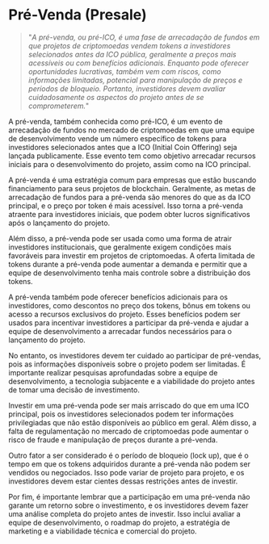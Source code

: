 # Pré-Venda (Presale)

>"*A pré-venda, ou pré-ICO, é uma fase de arrecadação de fundos em que projetos de criptomoedas vendem tokens a investidores selecionados antes da ICO pública, geralmente a preços mais acessíveis ou com benefícios adicionais. Enquanto pode oferecer oportunidades lucrativas, também vem com riscos, como informações limitadas, potencial para manipulação de preços e períodos de bloqueio. Portanto, investidores devem avaliar cuidadosamente os aspectos do projeto antes de se comprometerem.*"

A pré-venda, também conhecida como pré-ICO, é um evento de arrecadação de fundos no mercado de criptomoedas em que uma equipe de desenvolvimento vende um número específico de tokens para investidores selecionados antes que a ICO (Initial Coin Offering) seja lançada publicamente. Esse evento tem como objetivo arrecadar recursos iniciais para o desenvolvimento do projeto, assim como na ICO principal.

A pré-venda é uma estratégia comum para empresas que estão buscando financiamento para seus projetos de blockchain. Geralmente, as metas de arrecadação de fundos para a pré-venda são menores do que as da ICO principal, e o preço por token é mais acessível. Isso torna a pré-venda atraente para investidores iniciais, que podem obter lucros significativos após o lançamento do projeto.

Além disso, a pré-venda pode ser usada como uma forma de atrair investidores institucionais, que geralmente exigem condições mais favoráveis para investir em projetos de criptomoedas. A oferta limitada de tokens durante a pré-venda pode aumentar a demanda e permitir que a equipe de desenvolvimento tenha mais controle sobre a distribuição dos tokens.

A pré-venda também pode oferecer benefícios adicionais para os investidores, como descontos no preço dos tokens, bônus em tokens ou acesso a recursos exclusivos do projeto. Esses benefícios podem ser usados para incentivar investidores a participar da pré-venda e ajudar a equipe de desenvolvimento a arrecadar fundos necessários para o lançamento do projeto.

No entanto, os investidores devem ter cuidado ao participar de pré-vendas, pois as informações disponíveis sobre o projeto podem ser limitadas. É importante realizar pesquisas aprofundadas sobre a equipe de desenvolvimento, a tecnologia subjacente e a viabilidade do projeto antes de tomar uma decisão de investimento.

Investir em uma pré-venda pode ser mais arriscado do que em uma ICO principal, pois os investidores selecionados podem ter informações privilegiadas que não estão disponíveis ao público em geral. Além disso, a falta de regulamentação no mercado de criptomoedas pode aumentar o risco de fraude e manipulação de preços durante a pré-venda.

Outro fator a ser considerado é o período de bloqueio (lock up), que é o tempo em que os tokens adquiridos durante a pré-venda não podem ser vendidos ou negociados. Isso pode variar de projeto para projeto, e os investidores devem estar cientes dessas restrições antes de investir.

Por fim, é importante lembrar que a participação em uma pré-venda não garante um retorno sobre o investimento, e os investidores devem fazer uma análise completa do projeto antes de investir. Isso inclui avaliar a equipe de desenvolvimento, o roadmap do projeto, a estratégia de marketing e a viabilidade técnica e comercial do projeto.
